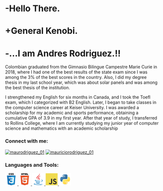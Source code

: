 # -Hello There.
# +General Kenobi.
# -...I am Andres Rodriguez.:bangbang:

Colombian graduated from the Gimnasio Bilingue Campestre Marie Curie in 2018, where I had one of the best results of the state exam since I was among the 3% of the best scores in the country. Also, I did my degree thesis in my last school year, which was about solar panels and was among the best thesis of the institution.

 I strengthened my English for six months in Canada, and I took the Toefl exam, which I categorized with B2 English. Later, I began to take classes in the computer science career at Keiser University. I was awarded a scholarship for my academic and sports performance, obtaining a cumulative GPA of 3.9 in my first year. After that year of study, I transferred to Rollins College, where I am currently studying my junior year of computer science and mathematics with an academic scholarship


<h3 align="left">Connect with me:</h3>
<p align="left">
<a href="https://twitter.com/maurodriguez_01" target="blank"><img align="center" src="https://raw.githubusercontent.com/rahuldkjain/github-profile-readme-generator/master/src/images/icons/Social/twitter.svg" alt="maurodriguez_01" height="30" width="40" /></a>
<a href="https://instagram.com/mauriciorodriguez_01" target="blank"><img align="center" src="https://raw.githubusercontent.com/rahuldkjain/github-profile-readme-generator/master/src/images/icons/Social/instagram.svg" alt="mauriciorodriguez_01" height="30" width="40" /></a>
</p>

<h3 align="left">Languages and Tools:</h3>
<p align="left"> <a href="https://www.w3schools.com/css/" target="_blank" rel="noreferrer"> <img src="https://raw.githubusercontent.com/devicons/devicon/master/icons/css3/css3-original-wordmark.svg" alt="css3" width="40" height="40"/> </a> <a href="https://www.w3.org/html/" target="_blank" rel="noreferrer"> <img src="https://raw.githubusercontent.com/devicons/devicon/master/icons/html5/html5-original-wordmark.svg" alt="html5" width="40" height="40"/> </a> <a href="https://www.java.com" target="_blank" rel="noreferrer"> <img src="https://raw.githubusercontent.com/devicons/devicon/master/icons/java/java-original.svg" alt="java" width="40" height="40"/> </a> <a href="https://developer.mozilla.org/en-US/docs/Web/JavaScript" target="_blank" rel="noreferrer"> <img src="https://raw.githubusercontent.com/devicons/devicon/master/icons/javascript/javascript-original.svg" alt="javascript" width="40" height="40"/> </a> <a href="https://www.python.org" target="_blank" rel="noreferrer"> <img src="https://raw.githubusercontent.com/devicons/devicon/master/icons/python/python-original.svg" alt="python" width="40" height="40"/> </a> </p>

